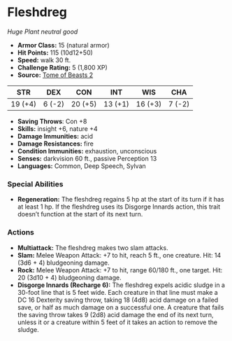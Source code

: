 # Fleshdreg

*Huge* *Plant* *neutral good*

- **Armor Class:** 15 (natural armor)
- **Hit Points:** 115 (10d12+50)
- **Speed:** walk 30 ft.
- **Challenge Rating:** 5 (1,800 XP)
- **Source:** [Tome of Beasts 2](https://koboldpress.com/kpstore/product/tome-of-beasts-2-for-5th-edition/)

| STR | DEX | CON | INT | WIS | CHA |
| --- | --- | --- | --- | --- | --- |
| 19 (+4) | 6 (-2) | 20 (+5) | 13 (+1) | 16 (+3) | 7 (-2) |

- **Saving Throws**: Con +8
- **Skills:** insight +6, nature +4
- **Damage Immunities:** acid
- **Damage Resistances:** fire
- **Condition Immunities:** exhaustion, unconscious
- **Senses:** darkvision 60 ft., passive Perception 13
- **Languages:** Common, Deep Speech, Sylvan
### Special Abilities
- **Regeneration:** The fleshdreg regains 5 hp at the start of its turn if it has at least 1 hp. If the fleshdreg uses its Disgorge Innards action, this trait doesn’t function at the start of its next turn.
### Actions
- **Multiattack:** The fleshdreg makes two slam attacks.
- **Slam:** Melee Weapon Attack: +7 to hit, reach 5 ft., one creature. Hit: 14 (3d6 + 4) bludgeoning damage.
- **Rock:** Melee Weapon Attack: +7 to hit, range 60/180 ft., one target. Hit: 20 (3d10 + 4) bludgeoning damage.
- **Disgorge Innards (Recharge 6):** The fleshdreg expels acidic sludge in a 30-foot line that is 5 feet wide. Each creature in that line must make a DC 16 Dexterity saving throw, taking 18 (4d8) acid damage on a failed save, or half as much damage on a successful one. A creature that fails the saving throw takes 9 (2d8) acid damage the end of its next turn, unless it or a creature within 5 feet of it takes an action to remove the sludge.
